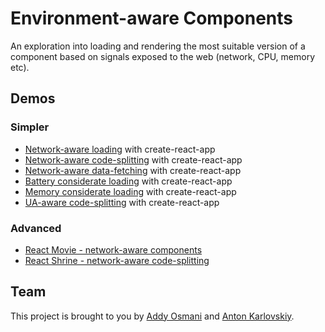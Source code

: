 # Environment-aware Components

An exploration into loading and rendering the most suitable version of a component based on signals exposed to the web (network, CPU, memory etc).

## Demos

### Simpler
* [Network-aware loading](https://github.com/GoogleChromeLabs/network-aware-components/tree/master/cra-network-aware-component) with create-react-app
* [Network-aware code-splitting](https://github.com/GoogleChromeLabs/network-aware-components/tree/master/cra-network-aware-code-splitting) with create-react-app
* [Network-aware data-fetching](https://github.com/GoogleChromeLabs/environment-aware-components/tree/master/cra-network-aware-data-fetching) with create-react-app
* [Battery considerate loading](https://github.com/GoogleChromeLabs/environment-aware-components/tree/master/cra-battery-considerate-loading) with create-react-app
* [Memory considerate loading](https://github.com/GoogleChromeLabs/environment-aware-components/tree/master/cra-memory-considerate-loading) with create-react-app
* [UA-aware code-splitting](https://github.com/GoogleChromeLabs/environment-aware-components/tree/master/cra-ua-aware-code-splitting) with create-react-app

### Advanced
* [React Movie - network-aware components](https://github.com/GoogleChromeLabs/network-aware-components/tree/master/react-movie-network-aware-components)
* [React Shrine - network-aware code-splitting](https://github.com/GoogleChromeLabs/network-aware-components/tree/master/react-shrine-network-aware-code-splitting)

## Team

This project is brought to you by [Addy Osmani](https://github.com/addyosmani) and [Anton Karlovskiy](https://github.com/anton-karlovskiy).
